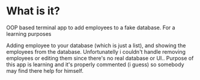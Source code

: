 # What is it?

OOP based terminal app to add employees to a fake database. For a learning purposes

Adding employee to your database (which is just a list), and showing the employees from the database. Unfortunatelly i couldn't handle removing employees or 
editing them since there's no real database or UI.. Purpose of this app is learning and it's properly commented (i guess) so somebody may find there help for himself.
